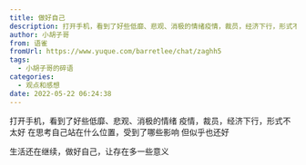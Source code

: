 ```yaml
---
title: 做好自己
description: 打开手机，看到了好些低靡、悲观、消极的情绪疫情，裁员，经济下行，形式不太好在思考自己站在什么位置，受到了哪些影响但似乎也还好生活还在继续，做好自己，让存在多一些意义
author: 小胡子哥
from: 语雀
fromUrl: https://www.yuque.com/barretlee/chat/zaghh5
tags:
  - 小胡子哥的碎语
categories:
  - 观点和感想
date: 2022-05-22 06:24:38
---
```


打开手机，看到了好些低靡、悲观、消极的情绪
疫情，裁员，经济下行，形式不太好
在思考自己站在什么位置，受到了哪些影响
但似乎也还好

生活还在继续，做好自己，让存在多一些意义
